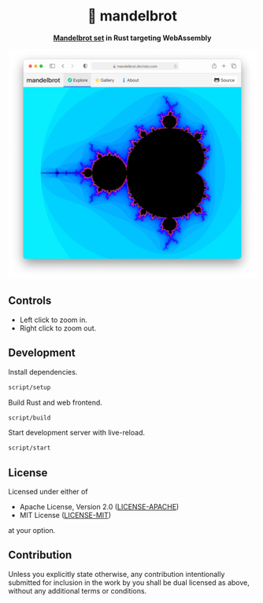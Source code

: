 <div align="center">
  <h1>🔮 mandelbrot</h1>
  <p>
    <strong>
      <a href="https://en.wikipedia.org/wiki/Mandelbrot_set">Mandelbrot set</a>
      in Rust targeting WebAssembly
    </strong>
  </p>
  <a href="https://mandelbrot.dtcristo.com/">
    <img src="images/mandelbrot.png" />
  </a>
</div>

## Controls

- Left click to zoom in.
- Right click to zoom out.

## Development

Install dependencies.

```sh
script/setup
```

Build Rust and web frontend.

```sh
script/build
```

Start development server with live-reload.

```sh
script/start
```

## License

Licensed under either of

- Apache License, Version 2.0 ([LICENSE-APACHE](LICENSE-APACHE))
- MIT License ([LICENSE-MIT](LICENSE-MIT))

at your option.

## Contribution

Unless you explicitly state otherwise, any contribution intentionally submitted
for inclusion in the work by you shall be dual licensed as above, without any
additional terms or conditions.
